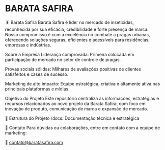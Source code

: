 # BARATA SAFIRA

🪳 Barata Safira
Barata Safira é líder no mercado de inseticidas, reconhecida por sua eficácia, credibilidade e forte presença de marca. Nosso compromisso é com a excelência no combate a pragas urbanas, oferecendo soluções seguras, eficientes e acessíveis para residências, empresas e indústrias.

Sobre a Empresa
Liderança comprovada: Primeira colocada em participação de mercado no setor de controle de pragas.

Provas sociais sólidas: Milhares de avaliações positivas de clientes satisfeitos e cases de sucesso.

Marketing de alto impacto: Equipe estratégica, criativa e altamente ativa nas principais plataformas e mídias.

Objetivo do Projeto
Este repositório centraliza as informações, estratégias e recursos relacionados ao novo projeto da Barata Safira, com foco em inovação de produto, comunicação de marca e expansão de mercado.

📁 Estrutura do Projeto
/docs: Documentação técnica e estratégica

💬 Contato
Para dúvidas ou colaborações, entre em contato com a equipe de marketing:

📧 contato@baratasafira.com
